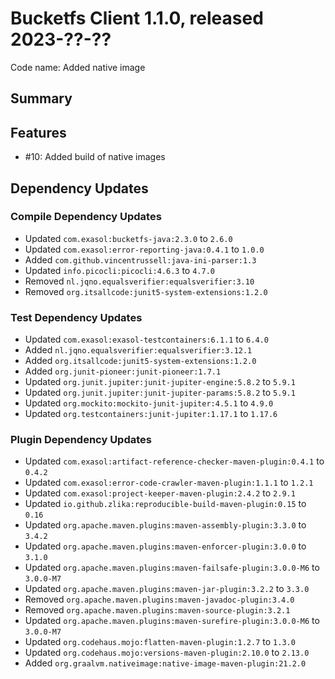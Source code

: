 # Bucketfs Client 1.1.0, released 2023-??-??

Code name: Added native image

## Summary

## Features

* #10: Added build of native images

## Dependency Updates

### Compile Dependency Updates

* Updated `com.exasol:bucketfs-java:2.3.0` to `2.6.0`
* Updated `com.exasol:error-reporting-java:0.4.1` to `1.0.0`
* Added `com.github.vincentrussell:java-ini-parser:1.3`
* Updated `info.picocli:picocli:4.6.3` to `4.7.0`
* Removed `nl.jqno.equalsverifier:equalsverifier:3.10`
* Removed `org.itsallcode:junit5-system-extensions:1.2.0`

### Test Dependency Updates

* Updated `com.exasol:exasol-testcontainers:6.1.1` to `6.4.0`
* Added `nl.jqno.equalsverifier:equalsverifier:3.12.1`
* Added `org.itsallcode:junit5-system-extensions:1.2.0`
* Added `org.junit-pioneer:junit-pioneer:1.7.1`
* Updated `org.junit.jupiter:junit-jupiter-engine:5.8.2` to `5.9.1`
* Updated `org.junit.jupiter:junit-jupiter-params:5.8.2` to `5.9.1`
* Updated `org.mockito:mockito-junit-jupiter:4.5.1` to `4.9.0`
* Updated `org.testcontainers:junit-jupiter:1.17.1` to `1.17.6`

### Plugin Dependency Updates

* Updated `com.exasol:artifact-reference-checker-maven-plugin:0.4.1` to `0.4.2`
* Updated `com.exasol:error-code-crawler-maven-plugin:1.1.1` to `1.2.1`
* Updated `com.exasol:project-keeper-maven-plugin:2.4.2` to `2.9.1`
* Updated `io.github.zlika:reproducible-build-maven-plugin:0.15` to `0.16`
* Updated `org.apache.maven.plugins:maven-assembly-plugin:3.3.0` to `3.4.2`
* Updated `org.apache.maven.plugins:maven-enforcer-plugin:3.0.0` to `3.1.0`
* Updated `org.apache.maven.plugins:maven-failsafe-plugin:3.0.0-M6` to `3.0.0-M7`
* Updated `org.apache.maven.plugins:maven-jar-plugin:3.2.2` to `3.3.0`
* Removed `org.apache.maven.plugins:maven-javadoc-plugin:3.4.0`
* Removed `org.apache.maven.plugins:maven-source-plugin:3.2.1`
* Updated `org.apache.maven.plugins:maven-surefire-plugin:3.0.0-M6` to `3.0.0-M7`
* Updated `org.codehaus.mojo:flatten-maven-plugin:1.2.7` to `1.3.0`
* Updated `org.codehaus.mojo:versions-maven-plugin:2.10.0` to `2.13.0`
* Added `org.graalvm.nativeimage:native-image-maven-plugin:21.2.0`
